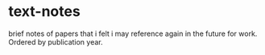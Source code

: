 # text-notes

brief notes of papers that i felt i may reference again in the future for work. Ordered by publication year. 
